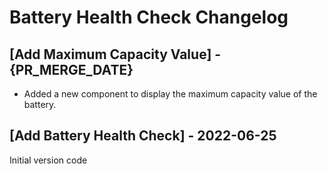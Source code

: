 # Battery Health Check Changelog

## [Add Maximum Capacity Value] - {PR_MERGE_DATE}
- Added a new component to display the maximum capacity value of the battery.

## [Add Battery Health Check] - 2022-06-25

Initial version code
